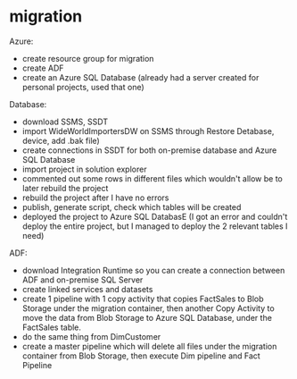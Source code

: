 # migration

Azure:

- create resource group for migration
- create ADF
- create an Azure SQL Database (already had a server created for personal projects, used that one)

Database:
- download SSMS, SSDT
- import WideWorldImportersDW on SSMS through  Restore Detabase, device, add .bak file)
- create connections in SSDT for both on-premise database and Azure SQL Database
- import project in solution explorer
- commented out some rows in different files which wouldn't allow be to later rebuild the project
- rebuild the project after I have no errors
- publish, generate script, check which tables will be created
- deployed the project to Azure SQL DatabasE (I got an error and couldn't deploy the entire project, but I managed to deploy the 2 relevant tables I need)

ADF:
- download Integration Runtime so you can create a connection between ADF and on-premise SQL Server
- create linked services and datasets
- create 1 pipeline with 1 copy activity that copies FactSales to Blob Storage under the migration container, then  another Copy Activity to move the data from Blob Storage to Azure SQL Database, under the FactSales table.
- do the same thing from DimCustomer
- create a master pipeline which will delete all files under the migration container from Blob Storage, then execute Dim pipeline and Fact Pipeline
